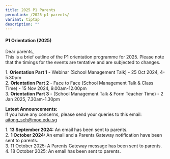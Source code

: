 ```yaml
---
title: 2025 P1 Parents
permalink: /2025-p1-parents/
variant: tiptap
description: ""
---
```

<h4>P1 Orientation (2025)</h4>
<p>Dear parents,
<br>This is a brief outline of the P1 orientation programme for 2025. Please
note that the timings for the events are tentative and are subjected to
changes.</p>
<p>1. <strong>Orientation Part 1</strong> - Webinar (School Management Talk)
- 25 Oct 2024, 4-5.30pm
<br>2. <strong>Orientation Part 2</strong> - Face to Face (School Management
Talk &amp; Class Time) - 15 Nov 2024, 9.00am-12.00pm
<br>3. <strong>Orientation Part 3</strong> - (School Management Talk &amp; Form
Teacher Time) - 2 Jan 2025, 7.30am-1.30pm</p>
<p><strong>Latest Announcements:</strong>
<br>If you have any concerns, please send your queries to this email: <a href="mailto:aitong_sch@moe.edu.sg" rel="noopener noreferrer nofollow" target="_blank">aitong_sch@moe.edu.sg</a>
</p>
<p>1. <strong>13 September 2024:</strong> An email has been sent to parents.
<br>2. <strong>1 October 2024: </strong>An email and a Parents Gateway notification
have been sent to parents.
<br>3. 11 October 2025: A Parents Gateway message has been sent to parents.
<br>4. ⁠18 October 2025: An email has been sent to parents.</p>
<p></p>